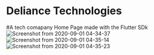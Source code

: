 # Deliance Technologies
#A tech comapany Home Page made with the Flutter SDk
![Screenshot from 2020-09-01 04-34-37](https://user-images.githubusercontent.com/56641192/92983674-d262fe80-f49c-11ea-9d76-73f165d130d4.png)
![Screenshot from 2020-09-01 04-35-14](https://user-images.githubusercontent.com/56641192/92983668-d0993b00-f49c-11ea-9a47-748ed69aebef.png)
![Screenshot from 2020-09-01 04-35-23](https://user-images.githubusercontent.com/56641192/92983666-cecf7780-f49c-11ea-80fe-712b4c9a3589.png)



